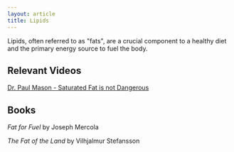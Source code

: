 ```yaml
---
layout: article
title: Lipids
---
```


Lipids, often referred to as "fats", are a crucial component to a healthy diet and the primary energy source to fuel the body.


## Relevant Videos
[Dr. Paul Mason - Saturated Fat is not Dangerous](https://www.youtube.com/watch?v=NUY_SDhxf4k)

## Books
*Fat for Fuel* by Joseph Mercola

*The Fat of the Land* by Vilhjalmur Stefansson